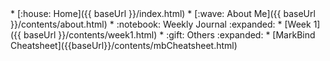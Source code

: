 <navigation>
* [:house: Home]({{ baseUrl }}/index.html)
* [:wave: About Me]({{ baseUrl }}/contents/about.html)
* :notebook: Weekly Journal :expanded:
  * [Week 1]({{ baseUrl }}/contents/week1.html)
* :gift: Others :expanded:
  * [MarkBind Cheatsheet]({{baseUrl}}/contents/mbCheatsheet.html)
</navigation>